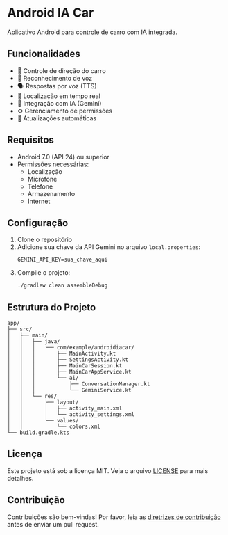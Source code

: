 # Android IA Car

Aplicativo Android para controle de carro com IA integrada.

## Funcionalidades

- 🚗 Controle de direção do carro
- 🎤 Reconhecimento de voz
- 🗣️ Respostas por voz (TTS)
- 📍 Localização em tempo real
- 🤖 Integração com IA (Gemini)
- ⚙️ Gerenciamento de permissões
- 🔄 Atualizações automáticas

## Requisitos

- Android 7.0 (API 24) ou superior
- Permissões necessárias:
  - Localização
  - Microfone
  - Telefone
  - Armazenamento
  - Internet

## Configuração

1. Clone o repositório
2. Adicione sua chave da API Gemini no arquivo `local.properties`:
   ```
   GEMINI_API_KEY=sua_chave_aqui
   ```
3. Compile o projeto:
   ```bash
   ./gradlew clean assembleDebug
   ```

## Estrutura do Projeto

```
app/
├── src/
│   ├── main/
│   │   ├── java/
│   │   │   └── com/example/androidiacar/
│   │   │       ├── MainActivity.kt
│   │   │       ├── SettingsActivity.kt
│   │   │       ├── MainCarSession.kt
│   │   │       ├── MainCarAppService.kt
│   │   │       └── ai/
│   │   │           ├── ConversationManager.kt
│   │   │           └── GeminiService.kt
│   │   └── res/
│   │       ├── layout/
│   │       │   ├── activity_main.xml
│   │       │   └── activity_settings.xml
│   │       └── values/
│   │           └── colors.xml
└── build.gradle.kts
```

## Licença

Este projeto está sob a licença MIT. Veja o arquivo [LICENSE](LICENSE) para mais detalhes.

## Contribuição

Contribuições são bem-vindas! Por favor, leia as [diretrizes de contribuição](CONTRIBUTING.md) antes de enviar um pull request.
